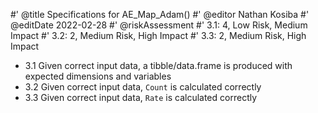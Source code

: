 #' @title Specifications for AE_Map_Adam()
#' @editor Nathan Kosiba
#' @editDate 2022-02-28
#' @riskAssessment
#' 3.1: 4, Low Risk, Medium Impact
#' 3.2: 2, Medium Risk, High Impact
#' 3.3: 2, Medium Risk, High Impact

+ 3.1 Given correct input data, a tibble/data.frame is produced with expected 
dimensions and variables
+ 3.2 Given correct input data, `Count` is calculated correctly
+ 3.3 Given correct input data, `Rate` is calculated correctly
